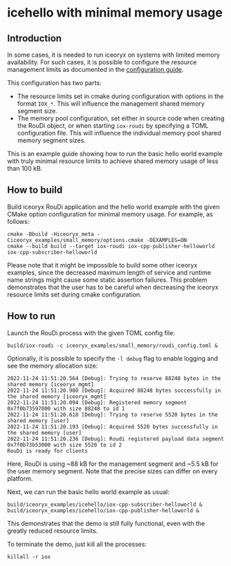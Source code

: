 # icehello with minimal memory usage

## Introduction

In some cases, it is needed to run iceoryx on systems with limited memory
availability. For such cases, it is possible to configure the resource
management limits as documented in the
[configuration guide](./doc/website/advanced/configuration-guide.md).

This configuration has two parts:
* The resource limits set in cmake during configuration with options in the
format `IOX_*`. This will influence the management shared memory segment size.
* The memory pool configuration, set either in source code when creating the
RouDi object, or when starting `iox-roudi` by specifying a TOML configuration
file. This will influence the individual memory pool shared memory segment
sizes.

This is an example guide showing how to run the basic hello world example with
truly minimal resource limits to achieve shared memory usage of less than 100
kB.

## How to build

Build iceoryx RouDi application and the hello world example with the given
CMake option configuration for minimal memory usage. For example, as follows:

```
cmake -Bbuild -Hiceoryx_meta -Ciceoryx_examples/small_memory/options.cmake -DEXAMPLES=ON
cmake --build build --target iox-roudi iox-cpp-publisher-helloworld iox-cpp-subscriber-helloworld
```

Please note that it might be impossible to build some other iceoryx examples,
since the decreased maximum length of service and runtime name strings might
cause some static assertion failures. This problem demonstrates that the user
has to be careful when decreasing the iceoryx resource limits set during cmake
configuration.

## How to run

Launch the RouDi process with the given TOML config file:

```
build/iox-roudi -c iceoryx_examples/small_memory/roudi_config.toml &
```

Optionally, it is possible to specify the `-l debug` flag to enable logging and
see the memory allocation size:

```
2022-11-24 11:51:20.564 [Debug]: Trying to reserve 88248 bytes in the shared memory [iceoryx_mgmt]
2022-11-24 11:51:20.980 [Debug]: Acquired 88248 bytes successfully in the shared memory [iceoryx_mgmt]
2022-11-24 11:51:20.094 [Debug]: Registered memory segment 0x7f0b73597000 with size 88248 to id 1
2022-11-24 11:51:20.618 [Debug]: Trying to reserve 5520 bytes in the shared memory [user]
2022-11-24 11:51:20.193 [Debug]: Acquired 5520 bytes successfully in the shared memory [user]
2022-11-24 11:51:20.236 [Debug]: Roudi registered payload data segment 0x7f0b73b53000 with size 5520 to id 2
RouDi is ready for clients
```

Here, RouDi is using ~88 kB for the management segment and ~5.5 kB for the
user memory segment. Note that the precise sizes can differ on every platform.

Next, we can run the basic hello world example as usual:

```
build/iceoryx_examples/icehello/iox-cpp-subscriber-helloworld &
build/iceoryx_examples/icehello/iox-cpp-publisher-helloworld &
```

This demonstrates that the demo is still fully functional, even with the
greatly reduced resource limits.

To terminate the demo, just kill all the processes:

```
killall -r iox
```
